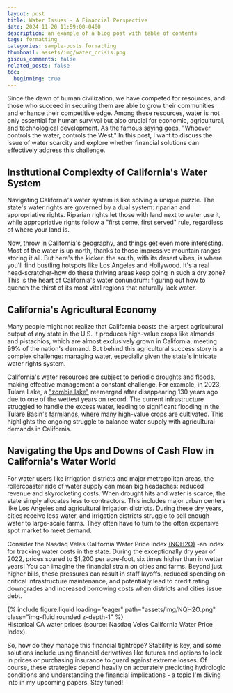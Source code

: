 ```yaml
---
layout: post
title: Water Issues - A Financial Perspective 
date: 2024-11-20 11:59:00-0400
description: an example of a blog post with table of contents
tags: formatting
categories: sample-posts formatting
thumbnail: assets/img/water_crisis.png
giscus_comments: false
related_posts: false
toc:
  beginning: true
---
```




Since the dawn of human civilization, we have competed for resources, and those who succeed in securing them are able to grow their communities and enhance their competitive edge. Among these resources, water is not only essential for human survival but also crucial for economic, agricultural, and technological development. As the famous saying goes, "Whoever controls the water, controls the West." In this post, I want to discuss the issue of water scarcity and explore whether financial solutions can effectively address this challenge.


## Institutional Complexity of California's Water System

Navigating California's water system is like solving a unique puzzle. The state's water rights are governed by a dual system: riparian and appropriative rights. Riparian rights let those with land next to water use it, while appropriative rights follow a "first come, first served" rule, regardless of where your land is.   

Now, throw in California's geography, and things get even more interesting. Most of the water is up north, thanks to those impressive mountain ranges storing it all. But here's the kicker: the south, with its desert vibes, is where you'll find bustling hotspots like Los Angeles and Hollywood. It's a real head-scratcher-how do these thriving areas keep going in such a dry zone? This is the heart of California's water conundrum: figuring out how to quench the thirst of its most vital regions that naturally lack water.

## California's Agricultural Economy

Many people might not realize that California boasts the largest agricultural output of any state in the U.S. It produces high-value crops like almonds and pistachios, which are almost exclusively grown in California, meeting 99% of the nation's demand. But behind this agricultural success story is a complex challenge: managing water, especially given the state's intricate water rights system.   

California's water resources are subject to periodic droughts and floods, making effective management a constant challenge. For example, in 2023, Tulare Lake, a <a href="https://www.theguardian.com/us-news/2024/mar/24/california-tulare-lake-shrinking">"zombie lake"</a> reemerged after disappearing 130 years ago due to one of the wettest years on record. The current infrastructure struggled to handle the excess water, leading to significant flooding in the Tulare Basin's  <a href="https://fresnoland.org/2023/03/27/flooding-out-other-farmers-was-premeditated-by-the-powerful-j-g-boswell-company-one-farmer-asserts/#:~:text=What's%20at%20stake%3F-,Flooding%20over%20miles%20of%20farmland%20north%20and%20east%20of%20the,lake%20first%20which%20would%20have">farmlands</a>, where many high-value crops are cultivated. This highlights the ongoing struggle to balance water supply with agricultural demands in California.

## Navigating the Ups and Downs of Cash Flow in California's Water World

For water users like irrigation districts and major metropolitan areas, the rollercoaster ride of water supply can mean big headaches: reduced revenue and skyrocketing costs. When drought hits and water is scarce, the state simply allocates less to contractors. This includes major urban centers like Los Angeles and agricultural irrigation districts. During these dry years, cities receive less water, and irrigation districts struggle to sell enough water to large-scale farms. They often have to turn to the often expensive spot market to meet demand.

Consider the Nasdaq Veles California Water Price Index  <a href="https://indexes.nasdaqomx.com/Index/History/NQH2O">(NQH2O)</a> -an index for tracking water costs in the state. During the exceptionally dry year of 2022, prices soared to $1,200 per acre-foot, six times higher than in wetter years! You can imagine the financial strain on cities and farms. Beyond just higher bills, these pressures can result in staff layoffs, reduced spending on critical infrastructure maintenance, and potentially lead to credit rating downgrades and increased borrowing costs when districts and cities issue debt.
<div class="row mt-3">
    <div class="col-sm mt-3 mt-md-0">
        {% include figure.liquid loading="eager" path="assets/img/NQH2O.png" class="img-fluid rounded z-depth-1" %}
    </div>
</div>
<div class="caption">
   Historical CA water prices (source: Nasdaq Veles California Water Price Index).
</div>

So, how do they manage this financial tightrope? Stability is key, and some solutions include using financial derivatives like futures and options to lock in prices or purchasing insurance to guard against extreme losses. Of course, these strategies depend heavily on accurately predicting hydrologic conditions and understanding the financial implications - a topic I'm diving into in my upcoming papers. Stay tuned!
